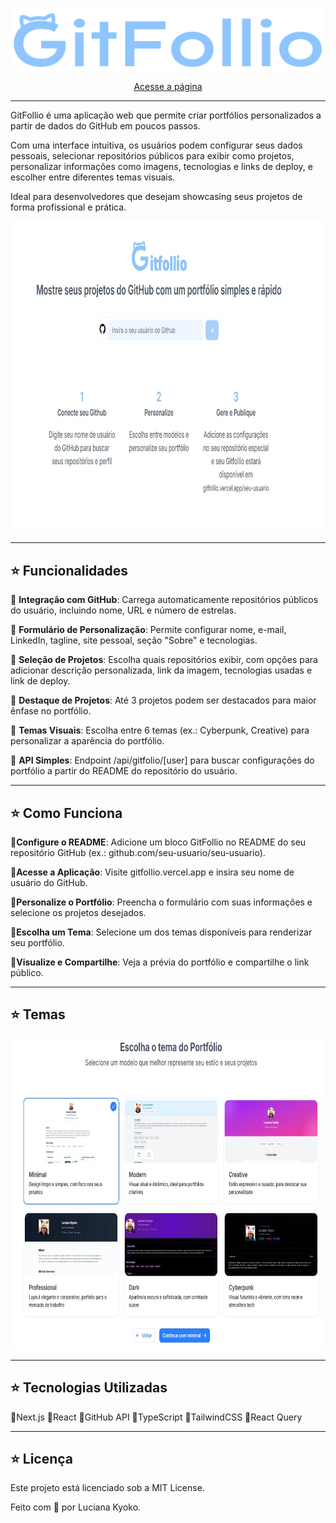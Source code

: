 <p align="center">
  <img src="./public/gitFollio-logo.svg" alt="Preview do jogo Flappy Mario"/>
</p>
<p align="center">
  <a href="https://gitfollio.vercel.app/">Acesse a página</a><br/>
</p>

---

GitFollio é uma aplicação web que permite criar portfólios personalizados a partir de dados do GitHub em poucos passos.

Com uma interface intuitiva, os usuários podem configurar seus dados pessoais, selecionar repositórios públicos para exibir como projetos, personalizar informações como imagens, tecnologias e links de deploy, e escolher entre diferentes temas visuais.

Ideal para desenvolvedores que desejam showcasing seus projetos de forma profissional e prática.

<img align="center" alt="Miniatura da imagem do projeto" height="500" width="700" src=".github/gitfolio.jpg">


---

## ⭐ Funcionalidades

🔹 **Integração com GitHub**: Carrega automaticamente repositórios públicos do usuário, incluindo nome, URL e número de estrelas.

🔹 **Formulário de Personalização**: Permite configurar nome, e-mail, LinkedIn, tagline, site pessoal, seção "Sobre" e tecnologias.

🔹 **Seleção de Projetos**: Escolha quais repositórios exibir, com opções para adicionar descrição personalizada, link da imagem, tecnologias usadas e link de deploy.

🔹 **Destaque de Projetos**: Até 3 projetos podem ser destacados para maior ênfase no portfólio.

🔹 **Temas Visuais**: Escolha entre 6 temas (ex.: Cyberpunk, Creative) para personalizar a aparência do portfólio.

🔹 **API Simples**: Endpoint /api/gitfolio/[user] para buscar configurações do portfólio a partir do README do repositório do usuário.

---

## ⭐ Como Funciona
🔹**Configure o README**: Adicione um bloco GitFollio no README do seu repositório GitHub (ex.: github.com/seu-usuario/seu-usuario).

🔹**Acesse a Aplicação**: Visite gitfollio.vercel.app e insira seu nome de usuário do GitHub.

🔹**Personalize o Portfólio**: Preencha o formulário com suas informações e selecione os projetos desejados.

🔹**Escolha um Tema**: Selecione um dos temas disponíveis para renderizar seu portfólio.

🔹**Visualize e Compartilhe**: Veja a prévia do portfólio e compartilhe o link público.

---


## ⭐ Temas
<img align="center" alt="Miniatura da imagem do projeto" height="500" width="700" src=".github/select-theme.jpg">

---

## ⭐ Tecnologias Utilizadas

🔹Next.js
🔹React
🔹GitHub API
🔹TypeScript
🔹TailwindCSS
🔹React Query

---

## ⭐ Licença
Este projeto está licenciado sob a MIT License.

Feito com 💖 por Luciana Kyoko.
